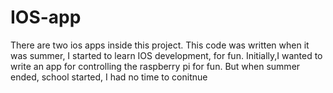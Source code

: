# IOS-app
There are two ios apps inside this project. 
This code was written when it was summer, I started to learn IOS development, for fun.
Initially,I wanted to write an app for controlling the raspberry pi for fun.
But when summer ended, school started, I had no time to conitnue
